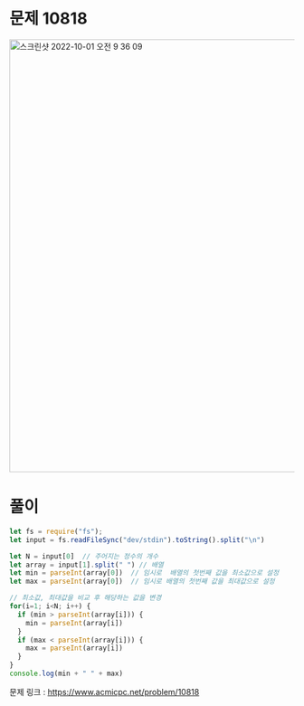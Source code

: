 # 문제 10818

<img width="765" alt="스크린샷 2022-10-01 오전 9 36 09" src="https://user-images.githubusercontent.com/103481518/193376080-01e022b9-3fbf-44f2-851c-8ef4d8317394.png">


# 풀이

```javascript
let fs = require("fs");
let input = fs.readFileSync("dev/stdin").toString().split("\n")

let N = input[0]  // 주어지는 정수의 개수
let array = input[1].split(" ") // 배열
let min = parseInt(array[0])  // 임시로  배열의 첫번째 값을 최소값으로 설정
let max = parseInt(array[0])  // 임시로 배열의 첫번째 값을 최대값으로 설정

// 최소값, 최대값을 비교 후 해당하는 값을 변경
for(i=1; i<N; i++) {
  if (min > parseInt(array[i])) {
    min = parseInt(array[i])
  }
  if (max < parseInt(array[i])) {
    max = parseInt(array[i])
  }
}
console.log(min + " " + max)
```

문제 링크 : https://www.acmicpc.net/problem/10818
